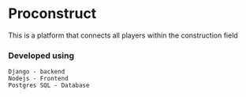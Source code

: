 <!--Project details-->
# Proconstruct
This is a platform that connects all players within the construction field

### Developed using

```
Django - backend
Nodejs - Frontend
Postgres SQL - Database
```


